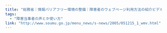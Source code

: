 ```yaml
---
title: "総務省｜情報バリアフリー環境の整備｜障害者のウェブページ利用方法の紹介ビデオ"
tags:
  - "障害当事者の声とか使い方"
link: "http://www.soumu.go.jp/menu_news/s-news/2005/051215_1_wmv.html"
---
```

